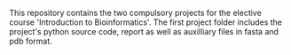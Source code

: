 This repository contains the two compulsory projects for the elective course 'Introduction to Bioinformatics'. The first project folder includes the project's python source code, report as well as auxilliary files in fasta and pdb format. 
